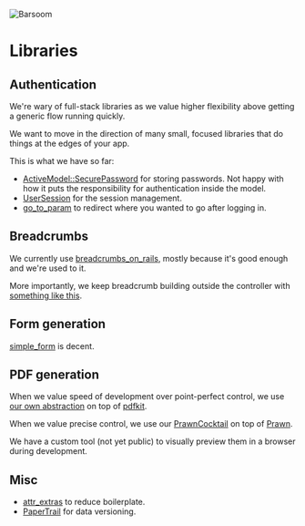 ![Barsoom](http://barsoom.se/barsoom.png)

# Libraries

## Authentication

We're wary of full-stack libraries as we value higher flexibility above getting a generic flow running quickly.

We want to move in the direction of many small, focused libraries that do things at the edges of your app.

This is what we have so far:

* [ActiveModel::SecurePassword](http://api.rubyonrails.org/classes/ActiveModel/SecurePassword/ClassMethods.html) for storing passwords. Not happy with how it puts the responsibility for authentication inside the model.
* [UserSession](https://gist.github.com/henrik/5261139) for the session management.
* [go_to_param](https://github.com/henrik/go_to_param/) to redirect where you wanted to go after logging in.

## Breadcrumbs

We currently use [breadcrumbs_on_rails](https://github.com/weppos/breadcrumbs_on_rails), mostly because it's good enough and we're used to it.

More importantly, we keep breadcrumb building outside the controller with [something like this](https://gist.github.com/henrik/5637729).

## Form generation

[simple_form](https://github.com/plataformatec/simple_form) is decent.

## PDF generation

When we value speed of development over point-perfect control, we use [our own abstraction](https://gist.github.com/henrik/5523767) on top of [pdfkit](https://github.com/pdfkit/pdfkit).

When we value precise control, we use our [PrawnCocktail](https://github.com/barsoom/prawn_cocktail) on top of [Prawn](http://prawn.majesticseacreature.com/).

We have a custom tool (not yet public) to visually preview them in a browser during development.

## Misc

* [attr_extras](https://github.com/barsoom/attr_extras) to reduce boilerplate.
* [PaperTrail](https://github.com/airblade/paper_trail) for data versioning.
